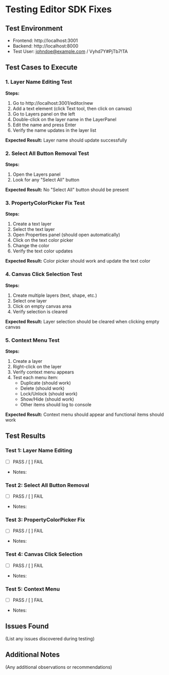 # Testing Editor SDK Fixes

## Test Environment
- Frontend: http://localhost:3001
- Backend: http://localhost:8000
- Test User: johndoe@example.com / Vyhd7Y#PjTb7!TA

## Test Cases to Execute

### 1. Layer Name Editing Test
**Steps:**
1. Go to http://localhost:3001/editor/new
2. Add a text element (click Text tool, then click on canvas)
3. Go to Layers panel on the left
4. Double-click on the layer name in the LayerPanel
5. Edit the name and press Enter
6. Verify the name updates in the layer list

**Expected Result:** Layer name should update successfully

### 2. Select All Button Removal Test
**Steps:**
1. Open the Layers panel
2. Look for any "Select All" button

**Expected Result:** No "Select All" button should be present

### 3. PropertyColorPicker Fix Test
**Steps:**
1. Create a text layer
2. Select the text layer
3. Open Properties panel (should open automatically)
4. Click on the text color picker
5. Change the color
6. Verify the text color updates

**Expected Result:** Color picker should work and update the text color

### 4. Canvas Click Selection Test
**Steps:**
1. Create multiple layers (text, shape, etc.)
2. Select one layer
3. Click on empty canvas area
4. Verify selection is cleared

**Expected Result:** Layer selection should be cleared when clicking empty canvas

### 5. Context Menu Test
**Steps:**
1. Create a layer
2. Right-click on the layer
3. Verify context menu appears
4. Test each menu item:
   - Duplicate (should work)
   - Delete (should work)
   - Lock/Unlock (should work)
   - Show/Hide (should work)
   - Other items should log to console

**Expected Result:** Context menu should appear and functional items should work

## Test Results

### Test 1: Layer Name Editing
- [ ] PASS / [ ] FAIL
- Notes: 

### Test 2: Select All Button Removal
- [ ] PASS / [ ] FAIL
- Notes: 

### Test 3: PropertyColorPicker Fix
- [ ] PASS / [ ] FAIL
- Notes: 

### Test 4: Canvas Click Selection
- [ ] PASS / [ ] FAIL
- Notes: 

### Test 5: Context Menu
- [ ] PASS / [ ] FAIL
- Notes: 

## Issues Found
(List any issues discovered during testing)

## Additional Notes
(Any additional observations or recommendations)
